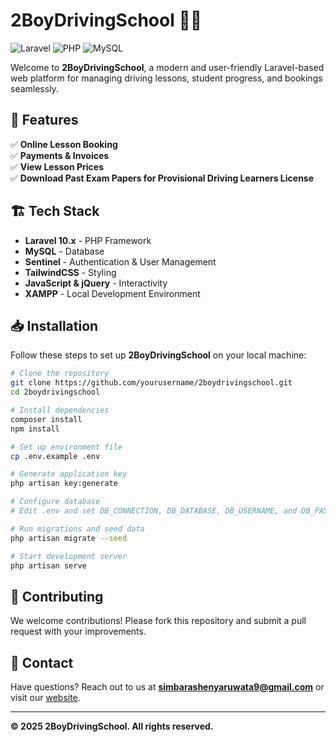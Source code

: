 # 2BoyDrivingSchool 🚗💨

![Laravel](https://img.shields.io/badge/Laravel-10.x-red?style=for-the-badge&logo=laravel)
![PHP](https://img.shields.io/badge/PHP-8.x-blue?style=for-the-badge&logo=php)
![MySQL](https://img.shields.io/badge/MySQL-5.x-orange?style=for-the-badge&logo=mysql)

Welcome to **2BoyDrivingSchool**, a modern and user-friendly Laravel-based web platform for managing driving lessons, student progress, and bookings seamlessly.

## 🚀 Features


✅ **Online Lesson Booking**    
✅ **Payments & Invoices**  
✅ **View Lesson Prices**  
✅ **Download Past Exam Papers for Provisional Driving Learners License**  

## 🏗 Tech Stack

- **Laravel 10.x** - PHP Framework
- **MySQL** - Database
- **Sentinel** - Authentication & User Management
- **TailwindCSS** - Styling
- **JavaScript & jQuery** - Interactivity
- **XAMPP** - Local Development Environment

## 📥 Installation

Follow these steps to set up **2BoyDrivingSchool** on your local machine:

```bash
# Clone the repository
git clone https://github.com/yourusername/2boydrivingschool.git
cd 2boydrivingschool

# Install dependencies
composer install
npm install

# Set up environment file
cp .env.example .env

# Generate application key
php artisan key:generate

# Configure database
# Edit .env and set DB_CONNECTION, DB_DATABASE, DB_USERNAME, and DB_PASSWORD

# Run migrations and seed data
php artisan migrate --seed

# Start development server
php artisan serve
```


## 🤝 Contributing

We welcome contributions! Please fork this repository and submit a pull request with your improvements.

## 📧 Contact

Have questions? Reach out to us at **simbarashenyaruwata9@gmail.com** or visit our [website](https://testinglaravelsite.rf.gd).

---
**© 2025 2BoyDrivingSchool. All rights reserved.**

